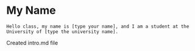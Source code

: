  # My Name
    Hello class, my name is [type your name], and I am a student at the University of [type the university name].

Created intro.md file